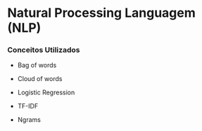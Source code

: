 # Natural Processing Languagem (NLP)

### Conceitos Utilizados

* Bag of words

* Cloud of words

* Logistic Regression

* TF-IDF

* Ngrams



